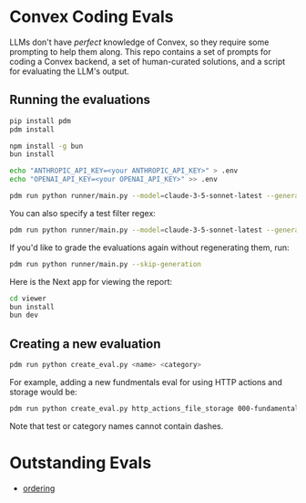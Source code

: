 # Convex Coding Evals

LLMs don't have _perfect_ knowledge of Convex, so they require some prompting
to help them along. This repo contains a set of prompts for coding a Convex
backend, a set of human-curated solutions, and a script for evaluating the
LLM's output.

## Running the evaluations

```bash
pip install pdm
pdm install

npm install -g bun
bun install

echo "ANTHROPIC_API_KEY=<your ANTHROPIC_API_KEY>" > .env
echo "OPENAI_API_KEY=<your OPENAI_API_KEY>" >> .env

pdm run python runner/main.py --model=claude-3-5-sonnet-latest --generate-concurrency=1
```

You can also specify a test filter regex:
```bash
pdm run python runner/main.py --model=claude-3-5-sonnet-latest --generate-concurrency=1 --test-filter='.*data_modeling.*'
```

If you'd like to grade the evaluations again without regenerating them, run:

```bash
pdm run python runner/main.py --skip-generation
```

Here is the Next app for viewing the report:

```bash
cd viewer
bun install
bun dev
```

## Creating a new evaluation

```bash
pdm run python create_eval.py <name> <category>
```

For example, adding a new fundmentals eval for using HTTP actions and storage would be:

```bash
pdm run python create_eval.py http_actions_file_storage 000-fundamentals
```

Note that test or category names cannot contain dashes.

# Outstanding Evals

+ [ordering](https://docs.convex.dev/database/reading-data#ordering)